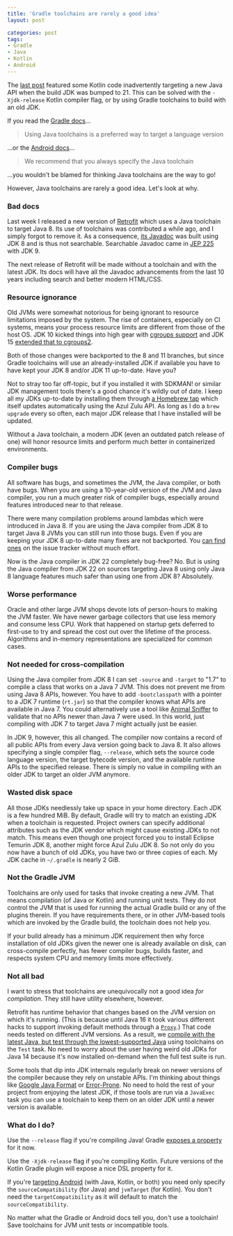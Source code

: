 ```yaml
---
title: 'Gradle toolchains are rarely a good idea'
layout: post

categories: post
tags:
- Gradle
- Java
- Kotlin
- Android
---
```


The [last post](/kotlins-jdk-release-compatibility-flag/) featured some Kotlin code inadvertently targeting a new Java API when the build JDK was bumped to 21. This can be solved with the `-Xjdk-release` Kotlin compiler flag, or by using Gradle toolchains to build with an old JDK.

If you read the [Gradle docs](https://docs.gradle.org/current/userguide/building_java_projects.html#sec:java_cross_compilation)…

> Using Java toolchains is a preferred way to target a language version

…or the [Android docs](https://developer.android.com/build/jdks#toolchain)…

> We recommend that you always specify the Java toolchain

…you wouldn't be blamed for thinking Java toolchains are the way to go!

However, Java toolchains are rarely a good idea. Let's look at why.

### Bad docs

Last week I released a new version of [Retrofit](https://github.com/square/retrofit) which uses a Java toolchain to target Java 8. Its use of toolchains was contributed a while ago, and I simply forgot to remove it. As a consequence, [its Javadoc](https://square.github.io/retrofit/2.x/retrofit/) was built using JDK 8 and is thus not searchable. Searchable Javadoc came in [JEP 225](https://openjdk.org/jeps/225) with JDK 9.

The next release of Retrofit will be made without a toolchain and with the latest JDK. Its docs will have all the Javadoc advancements from the last 10 years including search and better modern HTML/CSS.

### Resource ignorance

Old JVMs were somewhat notorious for being ignorant to resource limitations imposed by the system. The rise of containers, especially on CI systems, means your process resource limits are different from those of the host OS. JDK 10 kicked things into high gear with [cgroups support](https://bugs.openjdk.org/browse/JDK-8146115) and JDK 15 [extended that to cgroups2](https://bugs.openjdk.org/browse/JDK-8230305).

Both of those changes were backported to the 8 and 11 branches, but since Gradle toolchains will use an already-installed JDK if available you have to have kept your JDK 8 and/or JDK 11 up-to-date. Have you?

Not to stray too far off-topic, but if you installed it with SDKMAN! or similar JDK management tools there's a good chance it's wildly out of date. I keep all my JDKs up-to-date by installing them through [a Homebrew tap](https://github.com/mdogan/homebrew-zulu) which itself updates automatically using the Azul Zulu API. As long as I do a `brew upgrade` every so often, each major JDK release that I have installed will be updated.

Without a Java toolchain, a modern JDK (even an outdated patch release of one) will honor resource limits and perform much better in containerized environments.

### Compiler bugs

All software has bugs, and sometimes the JVM, the Java compiler, or both have bugs. When you are using a 10-year-old version of the JVM and Java compiler, you run a much greater risk of compiler bugs, especially around features introduced near to that release.

There were many compilation problems around lambdas which were introduced in Java 8. If you are using the Java compiler from JDK 8 to target Java 8 JVMs you can still run into those bugs. Even if you are keeping your JDK 8 up-to-date many fixes are not backported. You [can find ones](https://bugs.openjdk.org/browse/JDK-8182401) on the issue tracker without much effort.

Now is the Java compiler in JDK 22 completely bug-free? No. But is using the Java compiler from JDK 22 on sources targeting Java 8 using only Java 8 language features much safer than using one from JDK 8? Absolutely.

### Worse performance

Oracle and other large JVM shops devote lots of person-hours to making the JVM faster. We have newer garbage collectors that use less memory and consume less CPU. Work that happened on startup gets deferred to first-use to try and spread the cost out over the lifetime of the process. Algorithms and in-memory representations are specialized for common cases.

### Not needed for cross-compilation

Using the Java compiler from JDK 8 I can set `-source` and `-target` to "1.7" to compile a class that works on a Java 7 JVM. This does not prevent me from using Java 8 APIs, however. You have to add `-bootclasspath` with a pointer to a JDK 7 runtime (`rt.jar`) so that the compiler knows what APIs are available in Java 7. You could alternatively use a tool like [Animal Sniffer](https://www.mojohaus.org/animal-sniffer/) to validate that no APIs newer than Java 7 were used. In this world, just compiling with JDK 7 to target Java 7 might actually just be easier.

In JDK 9, however, this all changed. The compiler now contains a record of all public APIs from every Java version going back to Java 8. It also allows specifying a single compiler flag, `--release`, which sets the source code language version, the target bytecode version, and the available runtime APIs to the specified release. There is simply no value in compiling with an older JDK to target an older JVM anymore.

### Wasted disk space

All those JDKs needlessly take up space in your home directory. Each JDK is a few hundred MiB. By default, Gradle will try to match an existing JDK when a toolchain is requested. Project owners can specify additional attributes such as the JDK vendor which might cause existing JDKs to not match. This means even though one project forced you to install Eclipse Temurin JDK 8, another might force Azul Zulu JDK 8. So not only do you now have a bunch of old JDKs, you have two or three copies of each. My JDK cache in `~/.gradle` is nearly 2 GiB.

### Not the Gradle JVM

Toolchains are only used for tasks that invoke creating a new JVM. That means compilation (of Java or Kotlin) and running unit tests. They do not control the JVM that is used for running the actual Gradle build or any of the plugins therein. If you have requirements there, or in other JVM-based tools which are invoked by the Gradle build, the toolchain does not help you.

If your build already has a minimum JDK requirement then why force installation of old JDKs given the newer one is already available on disk, can cross-compile perfectly, has fewer compiler bugs, builds faster, and respects system CPU and memory limits more effectively. 

### Not all bad

I want to stress that toolchains are unequivocally not a good idea _for compilation_. They still have utility elsewhere, however.

Retrofit has runtime behavior that changes based on the JVM version on which it's running. (This is because until Java 16 it took various different hacks to support invoking default methods through a [`Proxy`](https://docs.oracle.com/en%2Fjava%2Fjavase%2F22%2Fdocs%2Fapi%2F%2F/java.base/java/lang/reflect/Proxy.html).) That code needs tested on different JVM versions. As a result, we [compile with the latest Java, but test through the lowest-supported Java](/build-on-latest-java-test-through-lowest-java/) using toolchains on the `Test` task. No need to worry about the user having weird old JDKs for Java 14 because it's now installed on-demand when the full test suite is run.

Some tools that dip into JDK internals regularly break on newer versions of the compiler because they rely on unstable APIs. I'm thinking about things like [Google Java Format](https://github.com/google/google-java-format) or [Error-Prone](https://errorprone.info/). No need to hold the rest of your project from enjoying the latest JDK, if those tools are run via a `JavaExec` task you can use a toolchain to keep them on an older JDK until a newer version is available.

### What do I do?

Use the `--release` flag if you're compiling Java! Gradle [exposes a property](https://docs.gradle.org/current/dsl/org.gradle.api.tasks.compile.CompileOptions.html#org.gradle.api.tasks.compile.CompileOptions:release) for it now.

Use the `-Xjdk-release` flag if you're compiling Kotlin. Future versions of the Kotlin Gradle plugin will expose a nice DSL property for it.

If you're [targeting Android](https://developer.android.com/build/jdks#target-compat) (with Java, Kotlin, or both) you need only specify the `sourceCompatibility` (for Java) and `jvmTarget` (for Kotlin). You don't need the `targetCompatibility` as it will default to match the `sourceCompatibility`.

No matter what the Gradle or Android docs tell you, don't use a toolchain! Save toolchains for JVM unit tests or incompatible tools.
